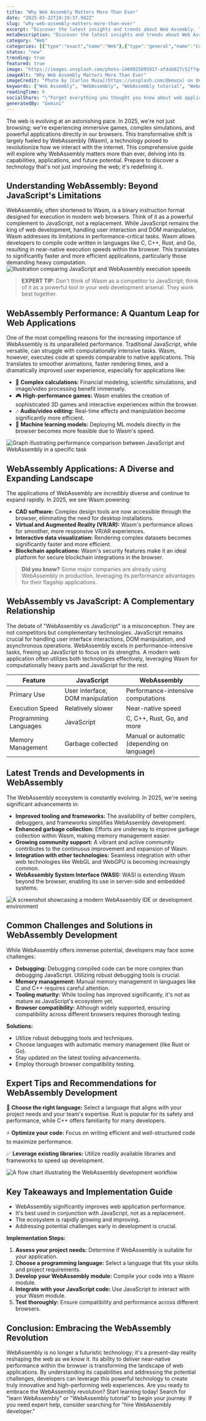 ```yaml
---
title: "Why Web Assembly Matters More Than Ever"
date: "2025-03-22T19:19:37.982Z"
slug: "why-web-assembly-matters-more-than-ever"
excerpt: "Discover the latest insights and trends about Web Assembly. This comprehensive guide covers everything you need to know about Web Assembly in 2025."
metaDescription: "Discover the latest insights and trends about Web Assembly. This comprehensive guide covers everything you need to know about Web Assembly in 2025."
category: "Web"
categories: [{"type":"exact","name":"Web"},{"type":"general","name":"Computer Science"},{"type":"medium","name":"Software Engineering"},{"type":"specific","name":"Binary Code"},{"type":"niche","name":"Compiler Optimization"}]
status: "new"
trending: true
featured: true
image: "https://images.unsplash.com/photo-1460925895917-afdab827c52f?q=85&w=1200&fit=max&fm=webp&auto=compress"
imageAlt: "Why Web Assembly Matters More Than Ever"
imageCredit: "Photo by [Carlos Muza](https://unsplash.com/@kmuza) on Unsplash"
keywords: ["Web Assembly", "WebAssembly", "WebAssembly tutorial", "WebAssembly performance", "WebAssembly vs JavaScript", "learn WebAssembly", "WebAssembly applications", "WebAssembly frameworks", "best WebAssembly compiler", "hire WebAssembly developer"]
readingTime: 6
socialShare: "\"Forget everything you thought you knew about web application performance. WebAssembly is here, and it's changing the game.\""
generatedBy: "Gemini"
---
```




The web is evolving at an astonishing pace.  In 2025, we're not just browsing; we're experiencing immersive games, complex simulations, and powerful applications directly in our browsers.  This transformative shift is largely fueled by WebAssembly (Wasm), a technology poised to revolutionize how we interact with the internet.  This comprehensive guide will explore why WebAssembly matters more than ever, delving into its capabilities, applications, and future potential.  Prepare to discover a technology that's not just improving the web; it's redefining it.

## Understanding WebAssembly: Beyond JavaScript's Limitations

WebAssembly, often shortened to Wasm, is a binary instruction format designed for execution in modern web browsers.  Think of it as a powerful complement to JavaScript, not a replacement. While JavaScript remains the king of web development, handling user interaction and DOM manipulation, Wasm addresses its limitations in performance-critical tasks.  Wasm allows developers to compile code written in languages like C, C++, Rust, and Go, resulting in near-native execution speeds within the browser.  This translates to significantly faster and more efficient applications, particularly those demanding heavy computation. ![Illustration comparing JavaScript and WebAssembly execution speeds](https://images.unsplash.com/photo-1460925895917-afdab827c52f?q=85&w=1200&fit=max&fm=webp&auto=compress)

> **EXPERT TIP:**  Don't think of Wasm as a competitor to JavaScript; think of it as a powerful tool in your web development arsenal.  They work best together.

## WebAssembly Performance: A Quantum Leap for Web Applications

One of the most compelling reasons for the increasing importance of WebAssembly is its unparalleled performance.  Traditional JavaScript, while versatile, can struggle with computationally intensive tasks.  Wasm, however, executes code at speeds comparable to native applications. This translates to smoother animations, faster rendering times, and a dramatically improved user experience, especially for applications like:

* 🧮 **Complex calculations:** Financial modeling, scientific simulations, and image/video processing benefit immensely.
* 🎮 **High-performance games:**  Wasm enables the creation of sophisticated 3D games and interactive experiences within the browser.
* 🎶 **Audio/video editing:**  Real-time effects and manipulation become significantly more efficient.
* 🤖 **Machine learning models:**  Deploying ML models directly in the browser becomes more feasible due to Wasm's speed.

![Graph illustrating performance comparison between JavaScript and WebAssembly in a specific task](https://images.unsplash.com/photo-1519389950473-47ba0277781c?q=85&w=1200&fit=max&fm=webp&auto=compress)

## WebAssembly Applications: A Diverse and Expanding Landscape

The applications of WebAssembly are incredibly diverse and continue to expand rapidly.  In 2025, we see Wasm powering:

* **CAD software:**  Complex design tools are now accessible through the browser, eliminating the need for desktop installations.
* **Virtual and Augmented Reality (VR/AR):**  Wasm's performance allows for smoother, more responsive VR/AR experiences.
* **Interactive data visualization:**  Rendering complex datasets becomes significantly faster and more efficient.
* **Blockchain applications:**  Wasm's security features make it an ideal platform for secure blockchain integrations in the browser.

> **Did you know?**  Some major companies are already using WebAssembly in production, leveraging its performance advantages for their flagship applications.

## WebAssembly vs JavaScript: A Complementary Relationship

The debate of "WebAssembly vs JavaScript" is a misconception.  They are not competitors but complementary technologies.  JavaScript remains crucial for handling user interface interactions, DOM manipulation, and asynchronous operations.  WebAssembly excels in performance-intensive tasks, freeing up JavaScript to focus on its strengths.  A modern web application often utilizes both technologies effectively, leveraging Wasm for computationally heavy parts and JavaScript for the rest.

| Feature          | JavaScript                               | WebAssembly                               |
|-----------------|-------------------------------------------|-------------------------------------------|
| Primary Use      | User interface, DOM manipulation          | Performance-intensive computations        |
| Execution Speed  | Relatively slower                           | Near-native speed                         |
| Programming Languages | JavaScript                               | C, C++, Rust, Go, and more                |
| Memory Management | Garbage collected                           | Manual or automatic (depending on language) |

## Latest Trends and Developments in WebAssembly

The WebAssembly ecosystem is constantly evolving.  In 2025, we're seeing significant advancements in:

* **Improved tooling and frameworks:**  The availability of better compilers, debuggers, and frameworks simplifies WebAssembly development.
* **Enhanced garbage collection:**  Efforts are underway to improve garbage collection within Wasm, making memory management easier.
* **Growing community support:**  A vibrant and active community contributes to the continuous improvement and expansion of Wasm.
* **Integration with other technologies:**  Seamless integration with other web technologies like WebGL and WebGPU is becoming increasingly common.
* **WebAssembly System Interface (WASI):** WASI is extending Wasm beyond the browser, enabling its use in server-side and embedded systems.

![A screenshot showcasing a modern WebAssembly IDE or development environment](https://images.unsplash.com/photo-1498050108023-c5249f4df085?q=85&w=1200&fit=max&fm=webp&auto=compress)

## Common Challenges and Solutions in WebAssembly Development

While WebAssembly offers immense potential, developers may face some challenges:

* **Debugging:**  Debugging compiled code can be more complex than debugging JavaScript.  Utilizing robust debugging tools is crucial.
* **Memory management:**  Manual memory management in languages like C and C++ requires careful attention.
* **Tooling maturity:**  While tooling has improved significantly, it's not as mature as JavaScript's ecosystem yet.
* **Browser compatibility:**  Although widely supported, ensuring compatibility across different browsers requires thorough testing.

**Solutions:**

* Utilize robust debugging tools and techniques.
* Choose languages with automatic memory management (like Rust or Go).
* Stay updated on the latest tooling advancements.
* Employ thorough browser compatibility testing.

## Expert Tips and Recommendations for WebAssembly Development

🔑 **Choose the right language:** Select a language that aligns with your project needs and your team's expertise.  Rust is popular for its safety and performance, while C++ offers familiarity for many developers.

⚡ **Optimize your code:**  Focus on writing efficient and well-structured code to maximize performance.

✅ **Leverage existing libraries:**  Utilize readily available libraries and frameworks to speed up development.

![A flow chart illustrating the WebAssembly development workflow](https://images.unsplash.com/photo-1454165804606-c3d57bc86b40?q=85&w=1200&fit=max&fm=webp&auto=compress)

## Key Takeaways and Implementation Guide

* WebAssembly significantly improves web application performance.
* It's best used in conjunction with JavaScript, not as a replacement.
*  The ecosystem is rapidly growing and improving.
*  Addressing potential challenges early in development is crucial.

**Implementation Steps:**

1. **Assess your project needs:** Determine if WebAssembly is suitable for your application.
2. **Choose a programming language:** Select a language that fits your skills and project requirements.
3. **Develop your WebAssembly module:** Compile your code into a Wasm module.
4. **Integrate with your JavaScript code:**  Use JavaScript to interact with your Wasm module.
5. **Test thoroughly:** Ensure compatibility and performance across different browsers.

## Conclusion: Embracing the WebAssembly Revolution

WebAssembly is no longer a futuristic technology; it's a present-day reality reshaping the web as we know it.  Its ability to deliver near-native performance within the browser is transforming the landscape of web applications.  By understanding its capabilities and addressing the potential challenges, developers can leverage this powerful technology to create truly innovative and high-performing web experiences.  Are you ready to embrace the WebAssembly revolution?  Start learning today!  Search for "learn WebAssembly" or "WebAssembly tutorial" to begin your journey.  If you need expert help, consider searching for "hire WebAssembly developer."

